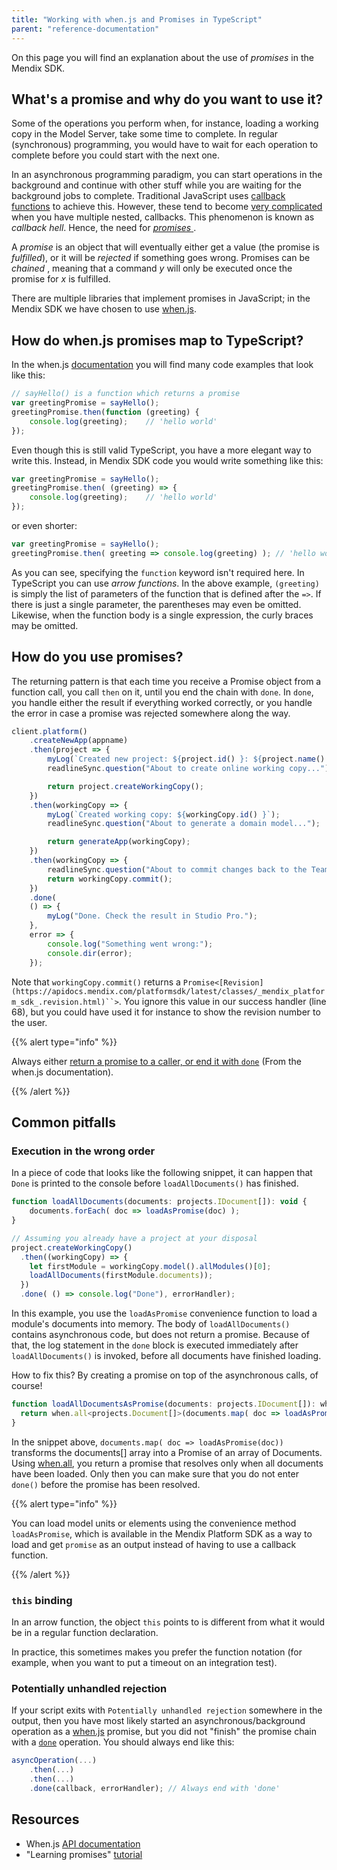 ```yaml
---
title: "Working with when.js and Promises in TypeScript"
parent: "reference-documentation"
---
```


On this page you will find an explanation about the use of _promises_ in the Mendix SDK.

## What's a promise and why do you want to use it?

Some of the operations you perform when, for instance, loading a working copy in the Model Server, take some time to complete. In regular (synchronous) programming, you would have to wait for each operation to complete before you could start with the next one.

In an asynchronous programming paradigm, you can start operations in the background and continue with other stuff while you are waiting for the background jobs to complete. Traditional JavaScript uses [callback functions](https://www.impressivewebs.com/callback-functions-javascript/) to achieve this. However, these tend to become [very complicated](http://know.cujojs.com/tutorials/async/async-programming-is-messy.html.md) when you have multiple nested, callbacks. This phenomenon is known as _callback hell_. Hence, the need for [ _promises_ ](http://know.cujojs.com/tutorials/async/simplifying-async-with-promises).

A _promise_ is an object that will eventually either get a value (the promise is _fulfilled_), or it will be _rejected_ if something goes wrong. Promises can be _chained_ , meaning that a command _y_ will only be executed once the promise for _x_ is fulfilled.

There are multiple libraries that implement promises in JavaScript; in the Mendix SDK we have chosen to use [when.js](https://github.com/cujojs#usage).

## How do when.js promises map to TypeScript?

In the when.js [documentation](http://know.cujojs.com/tutorials/promises/consuming-promises.html.md) you will find many code examples that look like this:

```js
// sayHello() is a function which returns a promise
var greetingPromise = sayHello();
greetingPromise.then(function (greeting) {
    console.log(greeting);    // 'hello world'
});
```

Even though this is still valid TypeScript, you have a more elegant way to write this. Instead, in Mendix SDK code you would write something like this:

```js
var greetingPromise = sayHello();
greetingPromise.then( (greeting) => {
    console.log(greeting);    // 'hello world'
});
```

or even shorter:

```js
var greetingPromise = sayHello();
greetingPromise.then( greeting => console.log(greeting) ); // 'hello world'
```

As you can see, specifying the `function` keyword isn't required here. In TypeScript you can use _arrow functions_. In the above example, `(greeting)` is simply the list of parameters of the function that is defined after the `=>`. If there is just a single parameter, the parentheses may even be omitted. Likewise, when the function body is a single expression, the curly braces may be omitted.

## How do you use promises?

The returning pattern is that each time you receive a Promise object from a function call, you call `then` on it, until you end the chain with `done`. In `done`, you handle either the result if everything worked correctly, or you handle the error in case a promise was rejected somewhere along the way.

```js
client.platform()
	.createNewApp(appname)
	.then(project => {
		myLog(`Created new project: ${project.id() }: ${project.name() }`);
		readlineSync.question("About to create online working copy...");

		return project.createWorkingCopy();
	})
	.then(workingCopy => {
		myLog(`Created working copy: ${workingCopy.id() }`);
		readlineSync.question("About to generate a domain model...");

		return generateApp(workingCopy);
	})
	.then(workingCopy => {
		readlineSync.question("About to commit changes back to the Team Server...");
		return workingCopy.commit();
	})
	.done(
	() => {
		myLog("Done. Check the result in Studio Pro.");
	},
	error => {
		console.log("Something went wrong:");
		console.dir(error);
	});
```

Note that `workingCopy.commit()` returns a `Promise<[Revision](https://apidocs.mendix.com/platformsdk/latest/classes/_mendix_platform_sdk_.revision.html)``>`. You ignore this value in our success handler (line 68), but you could have used it for instance to show the revision number to the user.

{{% alert type="info" %}}

Always either [return a promise to a caller, or end it with `done`](https://github.com/cujojs/when/blob/master/docs/api.md#promisethen-vs-promisedone) (From the when.js documentation).

{{% /alert %}}

## Common pitfalls

### Execution in the wrong order

In a piece of code that looks like the following snippet, it can happen that `Done` is printed to the console before `loadAllDocuments()` has finished.

```js
function loadAllDocuments(documents: projects.IDocument[]): void {
	documents.forEach( doc => loadAsPromise(doc) );
}

// Assuming you already have a project at your disposal
project.createWorkingCopy()
  .then((workingCopy) => {
    let firstModule = workingCopy.model().allModules()[0];
    loadAllDocuments(firstModule.documents));
  })
  .done( () => console.log("Done"), errorHandler);
```

In this example, you use the `loadAsPromise` convenience function to load a module's documents into memory. The body of `loadAllDocuments()` contains asynchronous code, but does not return a promise. Because of that, the log statement in the `done` block is executed immediately after `loadAllDocuments()` is invoked, before all documents have finished loading.

How to fix this? By creating a promise on top of the asynchronous calls, of course!

```js
function loadAllDocumentsAsPromise(documents: projects.IDocument[]): when.Promise<projects.Document[]> {
  return when.all<projects.Document[]>(documents.map( doc => loadAsPromise(doc)));
}
```

In the snippet above, `documents.map( doc => loadAsPromise(doc))` transforms the documents[] array into a Promise of an array of Documents. Using [when.all](https://github.com/cujojs/when/wiki/Examples#whenall), you return a promise that resolves only when all documents have been loaded. Only then you can make sure that you do not enter `done()` before the promise has been resolved.

{{% alert type="info" %}}

You can load model units or elements using the convenience method `loadAsPromise`, which is available in the Mendix Platform SDK as a way to load and get `promise` as an output instead of having to use a callback function.

{{% /alert %}}

### `this` binding

In an arrow function, the object `this` points to is different from what it would be in a regular function declaration.

In practice, this sometimes makes you prefer the function notation (for example, when you want to put a timeout on an integration test).

### Potentially unhandled rejection

If your script exits with `Potentially unhandled rejection` somewhere in the output, then you have most likely started an asynchronous/background operation as a [when.js](http://know.cujojs.com/tutorials/async/simplifying-async-with-promises) promise, but you did not "finish" the promise chain with a [`done`](https://github.com/cujojs/when/blob/master/docs/api.md#promisedone) operation. You should always end like this:

```js
asyncOperation(...)
	.then(...)
	.then(...)
	.done(callback, errorHandler); // Always end with 'done'
```

## Resources

*   When.js [API documentation](https://github.com/cujojs/when/blob/master/docs/api.md#api)
*   "Learning promises" [tutorial](http://know.cujojs.com/tutorials/promises/consuming-promises)
